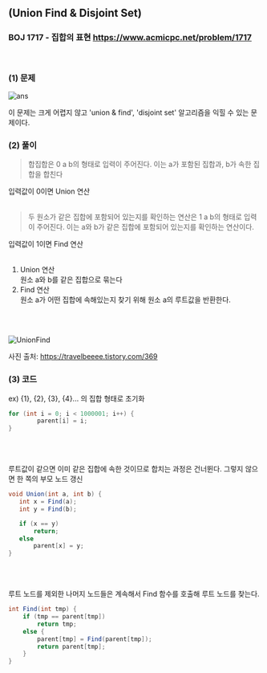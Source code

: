 ## (Union Find & Disjoint Set) 
### BOJ 1717 - 집합의 표현      <https://www.acmicpc.net/problem/1717>

<br>

### (1) 문제 ###
![ans](https://user-images.githubusercontent.com/83392219/143665983-62d7af2b-756a-4464-807a-3faebdafb639.JPG)

이 문제는 크게 어렵지 않고 'union & find', 'disjoint set' 알고리즘을 익힐 수 있는 문제이다.
<br>

### (2) 풀이 ###
> 합집합은 0 a b의 형태로 입력이 주어진다. 이는 a가 포함된 집합과, b가 속한 집합을 합친다<br>

입력값이 0이면 Union 연산 <br><br>

> 두 원소가 같은 집합에 포함되어 있는지를 확인하는 연산은 1 a b의 형태로 입력이 주어진다. 이는 a와 b가 같은 집합에 포함되어 있는지를 확인하는 연산이다.<br>

입력값이 1이면 Find 연산 <br><br>

1. Union 연산  
   원소 a와 b를 같은 집합으로 묶는다<br>
3. Find 연산  
   원소 a가 어떤 집합에 속해있는지 찾기 위해 원소 a의 루트값을 반환한다.

<br><br>

![UnionFind](https://user-images.githubusercontent.com/83392219/143666459-e35e552d-868a-42c6-b528-b80dedcfb65c.JPG)

사진 출처: https://travelbeeee.tistory.com/369


### (3) 코드 ###

ex) {1}, {2}, {3}, {4}... 의 집합 형태로 초기화<br>

```csharp
for (int i = 0; i < 1000001; i++) {
		parent[i] = i;
}
 ```
 
 <br><br>
 
 루트값이 같으면 이미 같은 집합에 속한 것이므로 합치는 과정은 건너뛴다.
 그렇지 않으면 한 쪽의 부모 노드 갱신
 
 ```csharp
 void Union(int a, int b) {
	int x = Find(a);
	int y = Find(b);

	if (x == y)
		return;
	else
		parent[x] = y;
}
```

<br><br>

루트 노드를 제외한 나머지 노드들은 계속해서 Find 함수를 호출해 루트 노드를 찾는다.

```csharp
int Find(int tmp) {
	if (tmp == parent[tmp])
		return tmp;
	else {
		parent[tmp] = Find(parent[tmp]);
		return parent[tmp];
	}
}
```
